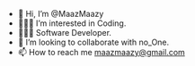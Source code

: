 - 👋 Hi, I’m @MaazMaazy
- 👨🏻‍💻 I’m interested in Coding.
- 👨🏻‍💻 Software Developer.
- 💞️ I’m looking to collaborate with no_One.
- 📫 How to reach me maazmaazy@gmail.com

<!---
MaazMaazy/MaazMaazy is a ✨ special ✨ repository because its `README.md` (this file) appears on your GitHub profile.
You can click the Preview link to take a look at your changes.
--->
